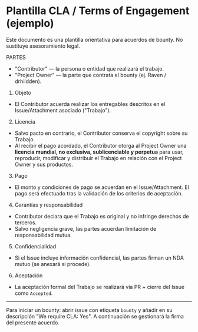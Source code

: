 # Plantilla CLA / Terms of Engagement (ejemplo)

Este documento es una plantilla orientativa para acuerdos de bounty. No sustituye asesoramiento legal.

PARTES
- "Contributor" — la persona o entidad que realizará el trabajo.
- "Project Owner" — la parte que contrata el bounty (ej. Raven / drhiidden).

1. Objeto
- El Contributor acuerda realizar los entregables descritos en el Issue/Attachment asociado ("Trabajo").

2. Licencia
- Salvo pacto en contrario, el Contributor conserva el copyright sobre su Trabajo.
- Al recibir el pago acordado, el Contributor otorga al Project Owner una **licencia mundial, no exclusiva, sublicenciable y perpetua** para usar, reproducir, modificar y distribuir el Trabajo en relación con el Project Owner y sus productos.

3. Pago
- El monto y condiciones de pago se acuerdan en el Issue/Attachment. El pago será efectuado tras la validación de los criterios de aceptación.

4. Garantías y responsabilidad
- Contributor declara que el Trabajo es original y no infringe derechos de terceros.
- Salvo negligencia grave, las partes acuerdan limitación de responsabilidad mutua.

5. Confidencialidad
- Si el Issue incluye información confidencial, las partes firman un NDA mutuo (se anexará si procede).

6. Aceptación
- La aceptación formal del Trabajo se realizará vía PR + cierre del Issue como `Accepted`.

---

Para iniciar un bounty: abrir issue con etiqueta `bounty` y añadir en su descripción "We require CLA: Yes". A continuación se gestionará la firma del presente acuerdo.
